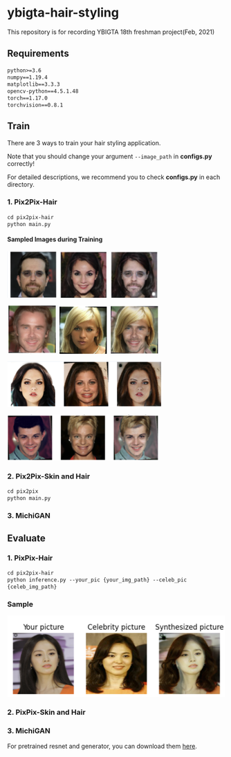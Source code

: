 # ybigta-hair-styling
This repository is for recording YBIGTA 18th freshman project(Feb, 2021)

## Requirements

    python>=3.6
    numpy==1.19.4
    matplotlib==3.3.3
    opencv-python==4.5.1.48
    torch==1.17.0
    torchvision==0.8.1

## Train
There are 3 ways to train your hair styling application.

Note that you should change your argument ```--image_path``` in **configs.py** correctly!

For detailed descriptions, we recommend you to check **configs.py** in each directory.

### 1. Pix2Pix-Hair
    
    cd pix2pix-hair
    python main.py
    
#### Sampled Images during Training

![img1](./imgs/pix2pix_hair_1.png)

![img2](./imgs/pix2pix_hair_2.png)

![img3](./imgs/pix2pix_hair_3.png)

![img4](./imgs/pix2pix_hair_4.png)
    
### 2. Pix2Pix-Skin and Hair

    cd pix2pix
    python main.py

### 3. MichiGAN

## Evaluate

### 1. PixPix-Hair

    cd pix2pix-hair
    python inference.py --your_pic {your_img_path} --celeb_pic {celeb_img_path}
    
### Sample

![img](./imgs/pix2pix_hair_inf.png)
    
### 2. PixPix-Skin and Hair

### 3. MichiGAN

For pretrained resnet and generator, you can download them [here](https://drive.google.com/drive/u/0/folders/1rZOmFv0OaMbolPGBl1NBhz56Gn_C2c9H).
